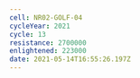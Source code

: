 ```yaml
---
cell: NR02-GOLF-04
cycleYear: 2021
cycle: 13
resistance: 2700000
enlightened: 223000
date: 2021-05-14T16:55:26.197Z
---
```

